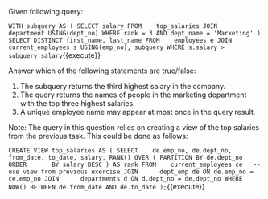 Given following query:

``
WITH subquery AS (
SELECT salary
FROM    top_salaries
JOIN      department USING(dept_no)
WHERE rank = 3
AND dept_name = 'Marketing'
)
SELECT DISTINCT first_name, last_name
FROM    employees e
JOIN      current_employees s USING(emp_no), subquery
WHERE s.salary > subquery.salary
``{{execute}}


Answer which of the following statements are true/false:

1. The subquery returns the third highest salary in the company.
2. The query returns the names of people in the marketing department with the top three highest salaries.
3. A unique employee name may appear at most once in the query result.


Note: The query in this question relies on creating a view of the top salaries from the previous task.
This could be done as follows:

``
CREATE VIEW top_salaries AS (
 SELECT    de.emp_no, de.dept_no, from_date, to_date, salary, RANK() OVER (
 PARTITION BY de.dept_no
 ORDER       BY salary DESC
 ) AS rank
 FROM    current_employees ce   -- use view from previous exercise
 JOIN      dept_emp de ON de.emp_no = ce.emp_no
 JOIN      departments d ON d.dept_no = de.dept_no
 WHERE    NOW() BETWEEN de.from_date AND de.to_date
 );
``{{execute}}
